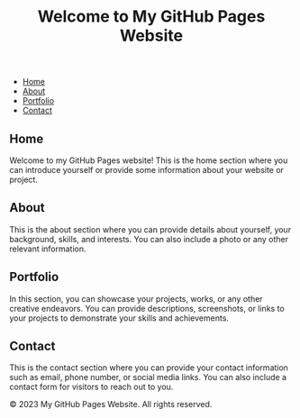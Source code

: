 <!DOCTYPE html>
<html>
<head>
    <meta charset="UTF-8">
    <title>My GitHub Pages Website</title>
    <link rel="stylesheet" href="style.css">
</head>
<body>
    <header>
        <h1>Welcome to My GitHub Pages Website</h1>
    </header>
    <nav>
        <ul>
            <li><a href="#home">Home</a></li>
            <li><a href="#about">About</a></li>
            <li><a href="#portfolio">Portfolio</a></li>
            <li><a href="#contact">Contact</a></li>
        </ul>
    </nav>
    <main>
        <section id="home">
            <h2>Home</h2>
            <p>Welcome to my GitHub Pages website! This is the home section where you can introduce yourself or provide some information about your website or project.</p>
        </section>
        <section id="about">
            <h2>About</h2>
            <p>This is the about section where you can provide details about yourself, your background, skills, and interests. You can also include a photo or any other relevant information.</p>
        </section>
        <section id="portfolio">
            <h2>Portfolio</h2>
            <p>In this section, you can showcase your projects, works, or any other creative endeavors. You can provide descriptions, screenshots, or links to your projects to demonstrate your skills and achievements.</p>
        </section>
        <section id="contact">
            <h2>Contact</h2>
            <p>This is the contact section where you can provide your contact information such as email, phone number, or social media links. You can also include a contact form for visitors to reach out to you.</p>
        </section>
    </main>
    <footer>
        <p>&copy; 2023 My GitHub Pages Website. All rights reserved.</p>
    </footer>
</body>
</html>
